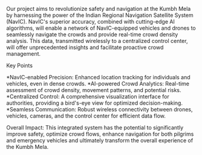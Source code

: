 Our project aims to revolutionize safety and navigation at the Kumbh Mela by harnessing the power of the Indian Regional Navigation Satellite System (NavIC).  NavIC's superior accuracy, combined with cutting-edge AI algorithms, will enable a network of  NavIC-equipped vehicles and drones to seamlessly navigate the crowds and provide real-time crowd density analysis. This data, transmitted wirelessly to a centralized control center, will offer unprecedented insights and facilitate proactive crowd management.

Key Points

*NavIC-enabled Precision: Enhanced location tracking for individuals and vehicles, even in dense crowds.
*AI-powered Crowd Analytics: Real-time assessment of crowd density, movement patterns, and potential risks.
*Centralized Control: A comprehensive visualization interface for authorities, providing a bird's-eye view for optimized decision-making.
*Seamless Communication: Robust wireless connectivity between drones, vehicles, cameras, and the control center for efficient data flow.

Overall Impact: This integrated system has the potential to significantly improve safety, optimize crowd flows, enhance navigation for both pilgrims and emergency vehicles and ultimately transform the overall experience of the Kumbh Mela.
